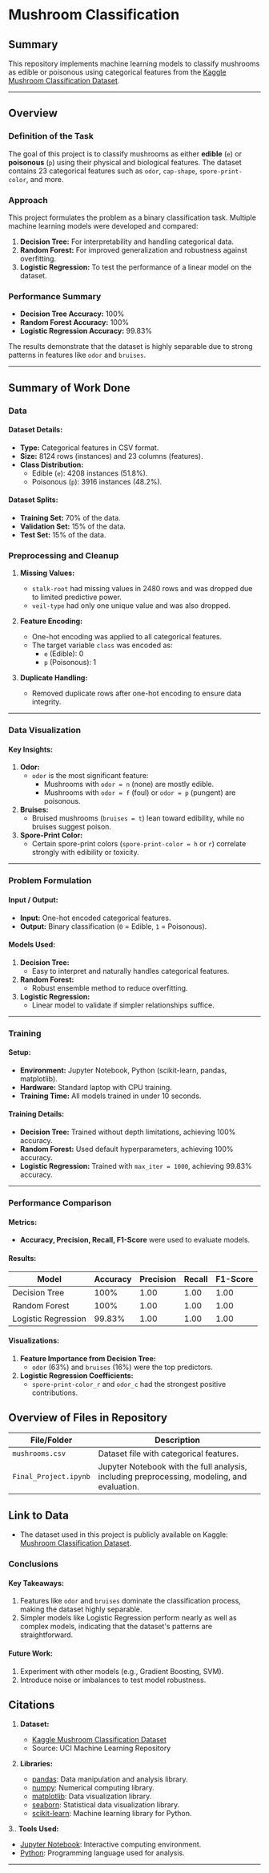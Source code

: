 # Mushroom Classification

## Summary
This repository implements machine learning models to classify mushrooms as edible or poisonous using categorical features from the [Kaggle Mushroom Classification Dataset](https://www.kaggle.com/uciml/mushroom-classification).

---

## Overview

### Definition of the Task
The goal of this project is to classify mushrooms as either **edible** (`e`) or **poisonous** (`p`) using their physical and biological features. The dataset contains 23 categorical features such as `odor`, `cap-shape`, `spore-print-color`, and more.

### Approach
This project formulates the problem as a binary classification task. Multiple machine learning models were developed and compared:
1. **Decision Tree:** For interpretability and handling categorical data.
2. **Random Forest:** For improved generalization and robustness against overfitting.
3. **Logistic Regression:** To test the performance of a linear model on the dataset.

### Performance Summary
- **Decision Tree Accuracy:** 100%  
- **Random Forest Accuracy:** 100%  
- **Logistic Regression Accuracy:** 99.83%  

The results demonstrate that the dataset is highly separable due to strong patterns in features like `odor` and `bruises`.

---

## Summary of Work Done

### Data

#### Dataset Details:
- **Type:** Categorical features in CSV format.
- **Size:** 8124 rows (instances) and 23 columns (features).
- **Class Distribution:**
  - Edible (`e`): 4208 instances (51.8%).
  - Poisonous (`p`): 3916 instances (48.2%).

#### Dataset Splits:
- **Training Set:** 70% of the data.
- **Validation Set:** 15% of the data.
- **Test Set:** 15% of the data.

### Preprocessing and Cleanup
1. **Missing Values:**
   - `stalk-root` had missing values in 2480 rows and was dropped due to limited predictive power.
   - `veil-type` had only one unique value and was also dropped.

2. **Feature Encoding:**
   - One-hot encoding was applied to all categorical features.
   - The target variable `class` was encoded as:
     - `e` (Edible): 0
     - `p` (Poisonous): 1

3. **Duplicate Handling:**
   - Removed duplicate rows after one-hot encoding to ensure data integrity.

---

### Data Visualization
#### Key Insights:
1. **Odor:**
   - `odor` is the most significant feature:
     - Mushrooms with `odor = n` (none) are mostly edible.
     - Mushrooms with `odor = f` (foul) or `odor = p` (pungent) are poisonous.
2. **Bruises:**
   - Bruised mushrooms (`bruises = t`) lean toward edibility, while no bruises suggest poison.
3. **Spore-Print Color:**
   - Certain spore-print colors (`spore-print-color = h` or `r`) correlate strongly with edibility or toxicity.

---

### Problem Formulation

#### Input / Output:
- **Input:** One-hot encoded categorical features.
- **Output:** Binary classification (`0` = Edible, `1` = Poisonous).

#### Models Used:
1. **Decision Tree:** 
   - Easy to interpret and naturally handles categorical features.
2. **Random Forest:**
   - Robust ensemble method to reduce overfitting.
3. **Logistic Regression:**
   - Linear model to validate if simpler relationships suffice.

---

### Training

#### Setup:
- **Environment:** Jupyter Notebook, Python (scikit-learn, pandas, matplotlib).
- **Hardware:** Standard laptop with CPU training.
- **Training Time:** All models trained in under 10 seconds.

#### Training Details:
- **Decision Tree:** Trained without depth limitations, achieving 100% accuracy.
- **Random Forest:** Used default hyperparameters, achieving 100% accuracy.
- **Logistic Regression:** Trained with `max_iter = 1000`, achieving 99.83% accuracy.

---

### Performance Comparison

#### Metrics:
- **Accuracy, Precision, Recall, F1-Score** were used to evaluate models.

#### Results:
| Model                | Accuracy | Precision | Recall | F1-Score |
|----------------------|----------|-----------|--------|----------|
| Decision Tree        | 100%     | 1.00      | 1.00   | 1.00     |
| Random Forest        | 100%     | 1.00      | 1.00   | 1.00     |
| Logistic Regression  | 99.83%   | 1.00      | 1.00   | 1.00     |

#### Visualizations:
1. **Feature Importance from Decision Tree:**
   - `odor` (63%) and `bruises` (16%) were the top predictors.
2. **Logistic Regression Coefficients:**
   - `spore-print-color_r` and `odor_c` had the strongest positive contributions.
## Overview of Files in Repository

| File/Folder           | Description                                                                      |
|-----------------------|----------------------------------------------------------------------------------|
| `mushrooms.csv`       | Dataset file with categorical features.                                          |
| `Final_Project.ipynb` | Jupyter Notebook with the full analysis, including preprocessing, modeling, and evaluation. |

## Link to Data
- The dataset used in this project is publicly available on Kaggle: [Mushroom Classification Dataset](https://www.kaggle.com/uciml/mushroom-classification).
### Conclusions

#### Key Takeaways:
1. Features like `odor` and `bruises` dominate the classification process, making the dataset highly separable.
2. Simpler models like Logistic Regression perform nearly as well as complex models, indicating that the dataset's patterns are straightforward.

#### Future Work:
1. Experiment with other models (e.g., Gradient Boosting, SVM).
2. Introduce noise or imbalances to test model robustness.

## Citations

1. **Dataset:**
   - [Kaggle Mushroom Classification Dataset](https://www.kaggle.com/uciml/mushroom-classification)
   - Source: UCI Machine Learning Repository

2. **Libraries:**
   - [pandas](https://pandas.pydata.org/): Data manipulation and analysis library.
   - [numpy](https://numpy.org/): Numerical computing library.
   - [matplotlib](https://matplotlib.org/): Data visualization library.
   - [seaborn](https://seaborn.pydata.org/): Statistical data visualization library.
   - [scikit-learn](https://scikit-learn.org/stable/): Machine learning library for Python.

3.. **Tools Used:**
   - [Jupyter Notebook](https://jupyter.org/): Interactive computing environment.
   - [Python](https://www.python.org/): Programming language used for analysis.

---

